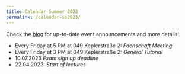 ```yaml
---
title: Calendar Summer 2023
permalink: /calendar-ss2023/
---
```





Check the [blog](/) for up-to-date event announcements and more details!

- Every Friday at 5 PM at 049 Keplerstraße 2: *Fachschaft Meeting*
- Every Friday at 3 PM at 049 Keplerstraße 2: *General Tutorial*
- 10.07.2023 *Exam sign up deadline*
- 22.04.2023: *Start of lectures*




